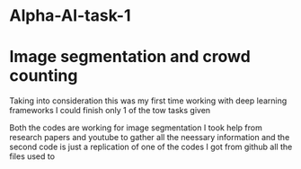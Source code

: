 # Alpha-AI-task-1
# Image segmentation and crowd counting 


Taking into consideration this was my first time working with deep learning frameworks I could finish only 1 of the tow tasks given 

Both the codes are working for image segmentation I took help from research papers and youtube to gather all the neessary information and the second code is just a replication of one of the codes I got from github all the files used to 
